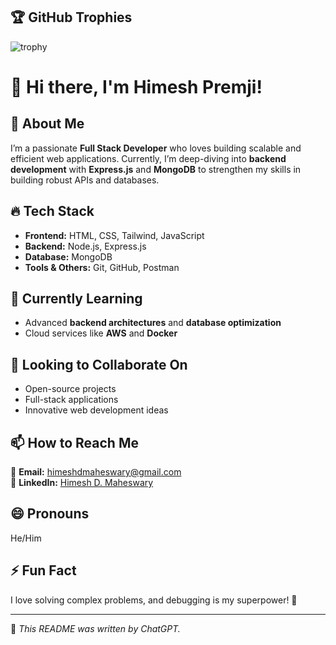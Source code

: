 ## 🏆 GitHub Trophies  
![trophy](https://github-profile-trophy.vercel.app/?username=HimeshPremji)

# 👋 Hi there, I'm Himesh Premji!  

## 🚀 About Me  
I’m a passionate **Full Stack Developer** who loves building scalable and efficient web applications. Currently, I’m deep-diving into **backend development** with **Express.js** and **MongoDB** to strengthen my skills in building robust APIs and databases.  

## 🔥 Tech Stack  
- **Frontend:** HTML, CSS, Tailwind, JavaScript  
- **Backend:** Node.js, Express.js  
- **Database:** MongoDB 
- **Tools & Others:** Git, GitHub, Postman  

## 🌱 Currently Learning  
- Advanced **backend architectures** and **database optimization**  
- Cloud services like **AWS** and **Docker**  

## 🤝 Looking to Collaborate On  
- Open-source projects  
- Full-stack applications  
- Innovative web development ideas  

## 📫 How to Reach Me  
📧 **Email:** [himeshdmaheswary@gmail.com](mailto:himeshdmaheswary@gmail.com)  
📄 **LinkedIn:** [Himesh D. Maheswary](https://www.linkedin.com/in/himeshdmaheswary2122/)  

## 😄 Pronouns  
He/Him  

## ⚡ Fun Fact  
I love solving complex problems, and debugging is my superpower! 🚀  

---  
📌 *This README was written by ChatGPT.*  
